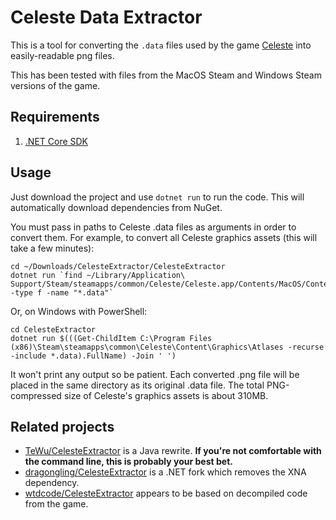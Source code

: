 Celeste Data Extractor
======================

This is a tool for converting the `.data` files used by the game [Celeste](http://www.celestegame.com/) into easily-readable png files. 

This has been tested with files from the MacOS Steam and Windows Steam versions of the game.

Requirements
------------

1. [.NET Core SDK](https://www.microsoft.com/net/download/)

Usage
-----

Just download the project and use `dotnet run` to run the code. This will automatically download dependencies from NuGet. 

You must pass in paths to Celeste .data files as arguments in order to convert them. For example, to convert all Celeste graphics assets (this will take a few minutes):

```
cd ~/Downloads/CelesteExtractor/CelesteExtractor
dotnet run `find ~/Library/Application\ Support/Steam/steamapps/common/Celeste/Celeste.app/Contents/MacOS/Content/Graphics/Atlases -type f -name "*.data"`
```

Or, on Windows with PowerShell:

```
cd CelesteExtractor
dotnet run $(((Get-ChildItem C:\Program Files (x86)\Steam\steamapps\common\Celeste\Content\Graphics\Atlases -recurse -include *.data).FullName) -Join ' ')
```

It won't print any output so be patient. Each converted .png file will be placed in the same directory as its original .data file. The total PNG-compressed size of Celeste's graphics assets is about 310MB.

Related projects
----------------

* [TeWu/CelesteExtractor](https://github.com/TeWu/CelesteExtractor) is a Java rewrite. **If you're not comfortable with the command line, this is probably your best bet.**
* [dragongling/CelesteExtractor](https://github.com/dragongling/CelesteExtractor) is a .NET fork which removes the XNA dependency.
* [wtdcode/CelesteExtractor](https://github.com/wtdcode/CelesteExtractor) appears to be based on decompiled code from the game.
